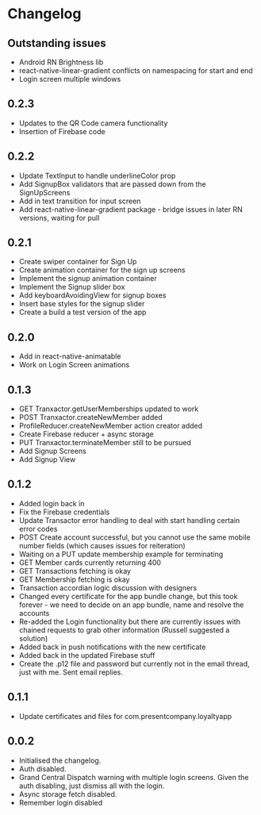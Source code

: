 # Changelog

## Outstanding issues
- Android RN Brightness lib
- react-native-linear-gradient conflicts on namespacing for start and end
- Login screen multiple windows

## 0.2.3
- Updates to the QR Code camera functionality
- Insertion of Firebase code

## 0.2.2
- Update TextInput to handle underlineColor prop
- Add SignupBox validators that are passed down from the SignUpScreens
- Add in text transition for input screen
- Add react-native-linear-gradient package - bridge issues in later RN versions, waiting for pull

## 0.2.1
- Create swiper container for Sign Up
- Create animation container for the sign up screens
- Implement the signup animation container
- Implement the Signup slider box
- Add keyboardAvoidingView for signup boxes
- Insert base styles for the signup slider
- Create a build a test version of the app
## 0.2.0
- Add in react-native-animatable 
- Work on Login Screen animations
## 0.1.3
- GET Tranxactor.getUserMemberships updated to work
- POST Tranxactor.createNewMember added
- ProfileReducer.createNewMember action creator added
- Create Firebase reducer + async storage
- PUT Tranxactor.terminateMember still to be pursued 
- Add Signup Screens
- Add Signup View

## 0.1.2
- Added login back in
- Fix the Firebase credentials
- Update Transactor error handling to deal with start handling certain error codes
- POST Create account successful, but you cannot use the same mobile number fields (which causes issues for reiteration)
- Waiting on a PUT update membership example for terminating
- GET Member cards currently returning 400
- GET Transactions fetching is okay
- GET Membership fetching is okay
- Transaction accordian logic discussion with designers
- Changed every certificate for the app bundle change, but this took forever - we need to decide on an app bundle, name and resolve the accounts
- Re-added the Login functionality but there are currently issues with chained requests to grab other information (Russell suggested a solution)
- Added back in push notifications with the new certificate
- Added back in the updated Firebase stuff
- Create the .p12 file and password but currently not in the email thread, just with me. Sent email replies.

## 0.1.1
- Update certificates and files for com.presentcompany.loyaltyapp

## 0.0.2
- Initialised the changelog.
- Auth disabled.
- Grand Central Dispatch warning with multiple login screens. Given the auth disabling, just dismiss all with the login.
- Async storage fetch disabled.
- Remember login disabled